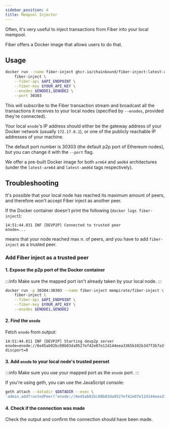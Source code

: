```yaml
---
sidebar_position: 4
title: Mempool Injector
---
```


Often, it's very useful to inject transactions from Fiber into your local mempool.

Fiber offers a Docker image that allows users to do that.

## Usage

```bash
docker run --name fiber-inject ghcr.io/chainbound/fiber-inject:latest-arm64 \
    fiber-inject \
    --fiber-api $API_ENDPOINT \
    --fiber-key $YOUR_API_KEY \
    --enodes $ENODE1,$ENODE2 \
    --port 30303
```

This will subscribe to the Fiber transaction stream and broadcast all the transactions it receives
to your local nodes (specified by `--enodes`, provided they're connected).

Your local `enode`'s IP address should either be the gateway address of your Docker network (usually `172.17.0.1`), or one of the publicly reachable
IP addresses of your machine.

The default port number is 30303 (the default p2p port of Ethereum nodes), but you can change it with the `--port` flag.

We offer a pre-built Docker image for both `arm64` and `amd64` architectures (under the `latest-arm64` and `latest-amd64` tags respectively).

## Troubleshooting

It's possible that your local node has reached its maximum amount of peers, and therefore won't accept Fiber inject as another peer.

If the Docker container doesn't print the following (`docker logs fiber-inject`):

```
14:51:44.831 INF [DEVP2P] Connected to trusted peer           enode=...
```

means that your node reached max n. of peers, and you have to add `fiber-inject` as a trusted peer.

### Add Fiber inject as a trusted peer

#### 1. Expose the p2p port of the Docker container

:::info
Make sure the mapped port isn't already taken by your local node.
:::

```bash
docker run -p 30304:30303 --name fiber-inject mempirate/fiber-inject \
    fiber-inject \
    --fiber-api $API_ENDPOINT \
    --fiber-key $YOUR_API_KEY \
    --enodes $ENODE1,$ENODE2
```

#### 2. Find the `enode`

Fetch `enode` from output:

```
14:51:44.811 INF [DEVP2P] Starting devp2p server               enode=enode://6e45ab02bc08b03da9527ef42e07e12d144eea3365b102b3d7f3b7a3f4ae0aed24a039d346af3a7e0e3c84257458af076e55e8860e262f551dab9d4e472f0fe3@127.0.0.1:30303?discport=0
```

#### 3. Add `enode` to your local node's trusted peerset

:::info
Make sure you use your mapped port as the `enode` port.
:::

If you're using geth, you can use the JavaScript console:

```bash
geth attach --datadir $DATADIR --exec \
'admin.addTrustedPeer("enode://6e45ab02bc08b03da9527ef42e07e12d144eea3365b102b3d7f3b7a3f4ae0aed24a039d346af3a7e0e3c84257458af076e55e8860e262f551dab9d4e472f0fe3@127.0.0.1:30304")'
```

#### 4. Check if the connection was made

Check the output and confirm the connection should have been made.
